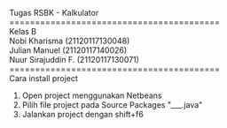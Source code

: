 Tugas RSBK - Kalkulator <br>
=========================================<br>
Kelas B<br>
Nobi Kharisma (21120117130048) <br>
Julian Manuel (21120117140026) <br>
Nuur Sirajuddin F. (21120117130071)<br>
=========================================<br>
Cara install project <br>
1. Open project menggunakan Netbeans<br>
2. Pilih file project pada Source Packages "___.java"<br>
2. Jalankan project dengan shift+f6<br>
